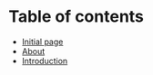 # Table of contents

* [Initial page](README.md)
* [About](CODE_OF_CONDUCT.md)
* [Introduction](INTRODUCTION.md)
